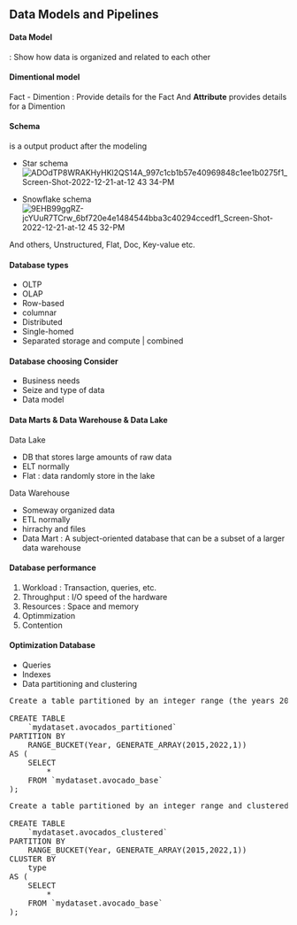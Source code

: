## Data Models and Pipelines

#### Data Model
: Show how data is organized and related to each other

#### Dimentional model
Fact - Dimention : Provide details for the Fact
And <strong>Attribute</strong> provides details for a Dimention

#### Schema 
is a output product after the modeling

- Star schema
![ADOdTP8WRAKHyHKl2QS14A_997c1cb1b57e40969848c1ee1b0275f1_Screen-Shot-2022-12-21-at-12 43 34-PM](https://github.com/yinlongTh/Google_BI/assets/108507768/dacbf2fc-6618-459a-a8e0-0930c3bbe8d4)

- Snowflake schema
![9EHB99ggRZ-jcYUuR7TCrw_6bf720e4e1484544bba3c40294ccedf1_Screen-Shot-2022-12-21-at-12 45 32-PM](https://github.com/yinlongTh/Google_BI/assets/108507768/bd8836d7-7784-4408-a257-3b1ec41642c6)

And others, Unstructured, Flat, Doc, Key-value etc.

#### Database types
- OLTP 
- OLAP
- Row-based
- columnar
- Distributed
- Single-homed
- Separated storage and compute | combined

#### Database choosing Consider
- Business needs
- Seize and type of data
- Data model

#### Data Marts & Data Warehouse & Data Lake

Data Lake
- DB that stores large amounts of raw data
- ELT normally
- Flat : data randomly store in the lake

Data Warehouse
- Someway organized data
- ETL normally
- hirrachy and files
- Data Mart : A subject-oriented database that can be a subset of a larger data warehouse

#### Database performance
1. Workload : Transaction, queries, etc.
2. Throughput : I/O speed of the hardware
3. Resources : Space and memory
4. Optimmization
5. Contention

#### Optimization Database
- Queries
- Indexes
- Data partitioning and clustering
<pre>
Create a table partitioned by an integer range (the years 2015 through 2022). Name it avocados_partitioned

CREATE TABLE
    `mydataset.avocados_partitioned`
PARTITION BY
    RANGE_BUCKET(Year, GENERATE_ARRAY(2015,2022,1))
AS (
    SELECT
        *
    FROM `mydataset.avocado_base`
);
</pre>

<pre>
Create a table partitioned by an integer range and clustered by type. Name it avocados_clustered.

CREATE TABLE
    `mydataset.avocados_clustered`
PARTITION BY
    RANGE_BUCKET(Year, GENERATE_ARRAY(2015,2022,1))
CLUSTER BY
    type
AS (
    SELECT
        *
    FROM `mydataset.avocado_base`
);
</pre>



















